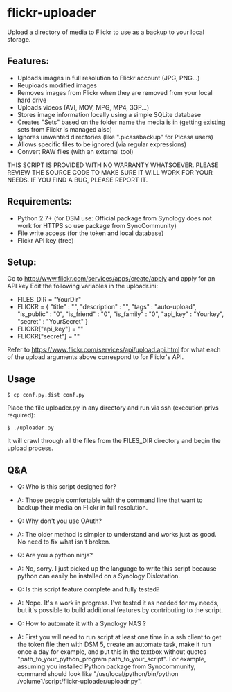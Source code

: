 flickr-uploader
===============

Upload a directory of media to Flickr to use as a backup to your local storage.

## Features:
* Uploads images in full resolution to Flickr account (JPG, PNG...)
* Reuploads modified images
* Removes images from Flickr when they are removed from your local hard drive
* Uploads videos (AVI, MOV, MPG, MP4, 3GP...)
* Stores image information locally using a simple SQLite database
* Creates "Sets" based on the folder name the media is in (getting existing sets from Flickr is managed also)
* Ignores unwanted directories (like ".picasabackup" for Picasa users)
* Allows specific files to be ignored (via regular expressions)
* Convert RAW files (with an external tool)

THIS SCRIPT IS PROVIDED WITH NO WARRANTY WHATSOEVER. PLEASE REVIEW THE SOURCE CODE TO MAKE SURE IT WILL WORK FOR YOUR NEEDS. IF YOU FIND A BUG, PLEASE REPORT IT.

## Requirements:

* Python 2.7+ (for DSM use: Official package from Synology does not work for HTTPS so use package from SynoCommunity)
* File write access (for the token and local database)
* Flickr API key (free)

## Setup:
Go to http://www.flickr.com/services/apps/create/apply and apply for an API key
Edit the following variables in the uploadr.ini:

* FILES_DIR = "YourDir"
* FLICKR = {
        "title"                 : "",
        "description"           : "",
        "tags"                  : "auto-upload",
        "is_public"             : "0",
        "is_friend"             : "0",
        "is_family"             : "0",
        "api_key"               : "Yourkey",
        "secret"                : "YourSecret"
        }
* FLICKR["api_key"] = ""
* FLICKR["secret"] = ""

Refer to https://www.flickr.com/services/api/upload.api.html for what each of the
upload arguments above correspond to for Flickr's API.

## Usage

    $ cp conf.py.dist conf.py

Place the file uploader.py in any directory and run via ssh (execution privs required):

    $ ./uploader.py

It will crawl through all the files from the FILES_DIR directory and begin the upload process.

## Q&A
* Q: Who is this script designed for?
* A: Those people comfortable with the command line that want to backup their media on Flickr in full resolution.

* Q: Why don't you use OAuth?
* A: The older method is simpler to understand and works just as good. No need to fix what isn't broken.

* Q: Are you a python ninja?
* A: No, sorry. I just picked up the language to write this script because python can easily be installed on a Synology Diskstation.

* Q: Is this script feature complete and fully tested?
* A: Nope. It's a work in progress. I've tested it as needed for my needs, but it's possible to build additional features by contributing to the script.

* Q: How to automate it with a Synology NAS ?
* A: First you will need to run script at least one time in a ssh client to get the token file then with DSM 5, create an automate task, make it run once a day for example, and put this in the textbox without quotes "path_to_your_python_program path_to_your_script". For example, assuming you installed Python package from Synocommunity, command should look like "/usr/local/python/bin/python /volume1/script/flickr-uploader/uploadr.py".
